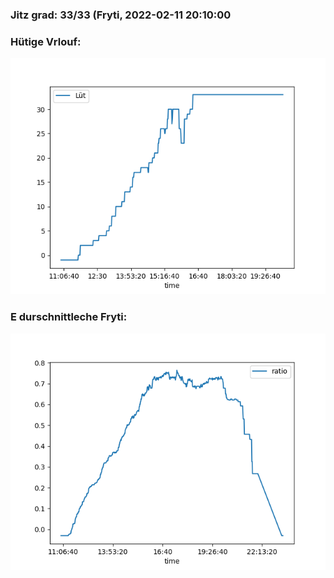 ### Jitz grad: 33/33 (Fryti, 2022-02-11 20:10:00

### Hütige Vrlouf:
![Graph](Today.png)

### E durschnittleche Fryti:
![Graph](Fryti.png)